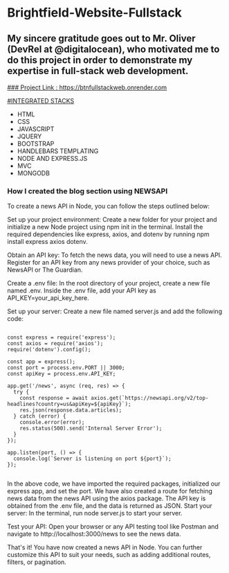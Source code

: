 # Brightfield-Website-Fullstack
## My sincere gratitude goes out to Mr. Oliver (DevRel at @digitalocean), who motivated me to do this project in order to demonstrate my expertise in full-stack web development.

<ins>### Project Link : https://btnfullstackweb.onrender.com  <ins>


<ins>#INTEGRATED STACKS</ins>
* HTML
* CSS
* JAVASCRIPT
* JQUERY 
* BOOTSTRAP
* HANDLEBARS TEMPLATING
* NODE AND EXPRESS.JS
* MVC
* MONGODB




### How I created the blog section using NEWSAPI 
To create a news API in Node, you can follow the steps outlined below:

Set up your project environment: Create a new folder for your project and initialize a new Node project using npm init in the terminal. Install the required dependencies like express, axios, and dotenv by running npm install express axios dotenv.

Obtain an API key: To fetch the news data, you will need to use a news API. Register for an API key from any news provider of your choice, such as NewsAPI or The Guardian.

Create a .env file: In the root directory of your project, create a new file named .env. Inside the .env file, add your API key as API_KEY=your_api_key_here.

Set up your server: Create a new file named server.js and add the following code:

```

const express = require('express');
const axios = require('axios');
require('dotenv').config();

const app = express();
const port = process.env.PORT || 3000;
const apiKey = process.env.API_KEY;

app.get('/news', async (req, res) => {
  try {
    const response = await axios.get(`https://newsapi.org/v2/top-headlines?country=us&apiKey=${apiKey}`);
    res.json(response.data.articles);
  } catch (error) {
    console.error(error);
    res.status(500).send('Internal Server Error');
  }
});

app.listen(port, () => {
  console.log(`Server is listening on port ${port}`);
});


```

In the above code, we have imported the required packages, initialized our express app, and set the port. We have also created a route for fetching news data from the news API using the axios package. The API key is obtained from the .env file, and the data is returned as JSON.
Start your server: In the terminal, run node server.js to start your server.

Test your API: Open your browser or any API testing tool like Postman and navigate to http://localhost:3000/news to see the news data.

That's it! You have now created a news API in Node. You can further customize this API to suit your needs, such as adding additional routes, filters, or pagination.
